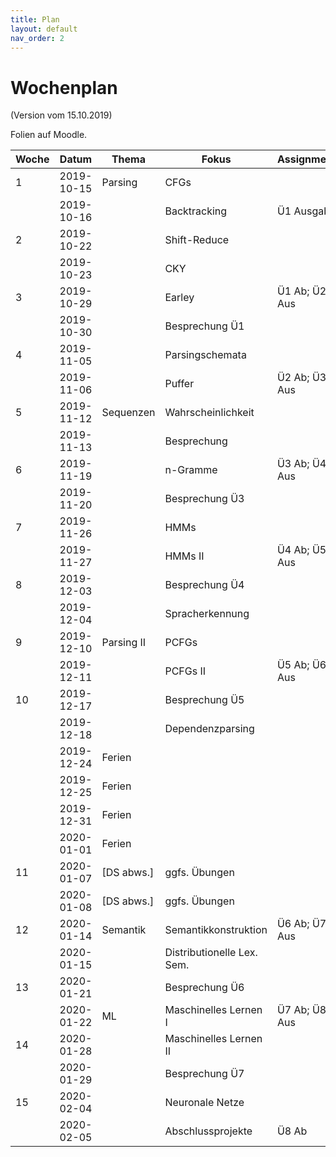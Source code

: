 ```yaml
---
title: Plan
layout: default
nav_order: 2
---
```


# Wochenplan

(Version vom 15.10.2019)

Folien auf Moodle.

|     Woche|     Datum|     Thema|     Fokus|Assignment|
|----------|----------|----------|----------|----------|
|         1|2019-10-15|   Parsing|      CFGs|          |
|          |2019-10-16|          |Backtracking|Ü1 Ausgabe|
|         2|2019-10-22|          |Shift-Reduce|          |
|          |2019-10-23|          |       CKY|          |
|         3|2019-10-29|          |    Earley|Ü1 Ab; Ü2 Aus|
|          |2019-10-30|          |Besprechung Ü1|          |
|         4|2019-11-05|          |Parsingschemata|          |
|          |2019-11-06|          |    Puffer|Ü2 Ab; Ü3 Aus|
|         5|2019-11-12| Sequenzen|Wahrscheinlichkeit | |
|          |2019-11-13|          |Besprechung |          |
|         6|2019-11-19|          |  n-Gramme|Ü3 Ab; Ü4 Aus|
|          |2019-11-20|          |Besprechung Ü3|          |
|         7|2019-11-26|          |      HMMs|          |
|          |2019-11-27|          |   HMMs II|Ü4 Ab; Ü5 Aus|
|         8|2019-12-03|          |Besprechung Ü4|          |
|          |2019-12-04|          |Spracherkennung|          |
|         9|2019-12-10|Parsing II|     PCFGs|          |
|          |2019-12-11|          |  PCFGs II|Ü5 Ab; Ü6 Aus|
|        10|2019-12-17|          |Besprechung Ü5|          |
|          |2019-12-18|          |Dependenzparsing|          |
|          |2019-12-24|    Ferien|          |          |
|          |2019-12-25|    Ferien|          |          |
|          |2019-12-31|    Ferien|          |          |
|          |2020-01-01|    Ferien|          |          |
|        11|2020-01-07|[DS abws.]|ggfs. Übungen|          |
|          |2020-01-08|[DS abws.]|ggfs. Übungen|          |
|        12|2020-01-14|  Semantik|Semantikkonstruktion|Ü6 Ab; Ü7 Aus|
|          |2020-01-15|          |Distributionelle Lex. Sem.|          |
|        13|2020-01-21|          |Besprechung Ü6|          |
|          |2020-01-22|        ML|Maschinelles Lernen I|Ü7 Ab; Ü8 Aus|
|        14|2020-01-28|          |Maschinelles Lernen II|          |
|          |2020-01-29|          |Besprechung Ü7|          |
|        15|2020-02-04|          |Neuronale Netze|          |
|          |2020-02-05|          |Abschlussprojekte|     Ü8 Ab|
